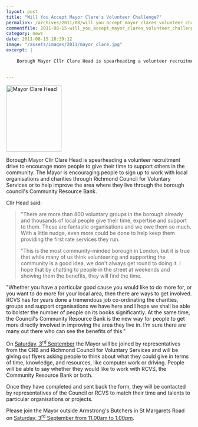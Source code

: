 ```yaml
---
layout: post
title: "Will You Accept Mayor Clare's Volunteer Challenge?"
permalink: /archives/2011/08/will_you_accept_mayor_clares_volunteer_challenge.html
commentfile: 2011-08-15-will_you_accept_mayor_clares_volunteer_challenge
category: news
date: 2011-08-15 18:39:12
image: "/assets/images/2011/mayor_clare.jpg"
excerpt: |
    
    Borough Mayor Cllr Clare Head is spearheading a volunteer recruitment drive to encourage more people to give their time to support others in the community. The Mayor is encouraging people to sign up to work with local organisations and charities through Richmond Council for Voluntary Services or to help improve the area where they live through the borough council's Community Resource Bank.
    

---
```


<img src="/assets/images/2011/mayor_clare.jpg" width="150" height="180" alt="Mayor Clare Head" class="photo right" />

Borough Mayor Cllr Clare Head is spearheading a volunteer recruitment drive to encourage more people to give their time to support others in the community. The Mayor is encouraging people to sign up to work with local organisations and charities through Richmond Council for Voluntary Services or to help improve the area where they live through the borough council's Community Resource Bank.

Cllr Head said:

> "There are more than 800 voluntary groups in the borough already and thousands of local people give their time, expertise and support to them. These are fantastic organisations and we owe them so much. With a little nudge, even more could be done to help keep them providing the first rate services they run.
> 
> "This is the most community-minded borough in London, but it is true that while many of us think volunteering and supporting the community is a good idea, we don't always get round to doing it. I hope that by chatting to people in the street at weekends and showing them the benefits, they will find the time.

"Whether you have a particular good cause you would like to do more for, or you want to do more for your local area, then there are ways to get involved. RCVS has for years done a tremendous job co-ordinating the charities, groups and support organisations we have here and I hope we shall be able to bolster the number of people on its books significantly. At the same time, the Council's Community Resource Bank is the new way for people to get more directly involved in improving the area they live in. I'm sure there are many out there who can see the benefits of this."

On [Saturday, 3<sup>rd</sup> September](/event/meeting/200705142967) the Mayor will be joined by representatives from the CRB and Richmond Council for Voluntary Services and will be giving out flyers asking people to think about what they could give in terms of time, knowledge, and resources, like computer work or driving. People will be able to say whether they would like to work with RCVS, the Community Resource Bank or both.

Once they have completed and sent back the form, they will be contacted by representatives of the Council or RCVS to match their time and talents to particular organisations or projects.

Please join the Mayor outside Armstrong's Butchers in St Margarets Road on [Saturday, 3<sup>rd</sup> September from 11.00am to 1.00pm](/event/meeting/200705142967).
